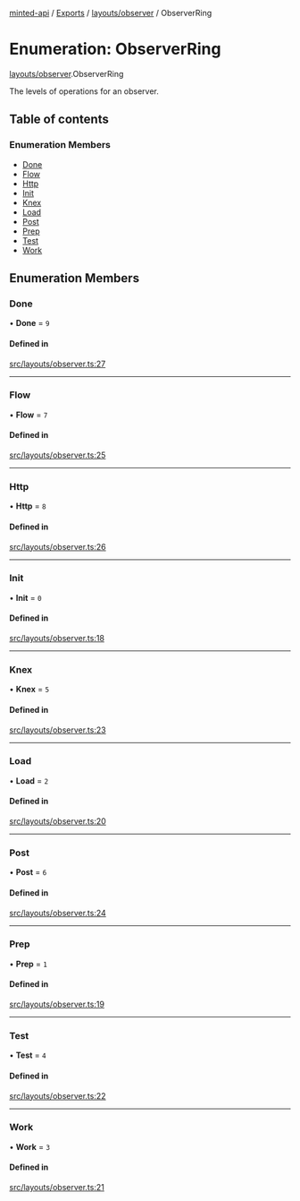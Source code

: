 [minted-api](../README.md) / [Exports](../modules.md) / [layouts/observer](../modules/layouts_observer.md) / ObserverRing

# Enumeration: ObserverRing

[layouts/observer](../modules/layouts_observer.md).ObserverRing

The levels of operations for an observer.

## Table of contents

### Enumeration Members

- [Done](layouts_observer.ObserverRing.md#done)
- [Flow](layouts_observer.ObserverRing.md#flow)
- [Http](layouts_observer.ObserverRing.md#http)
- [Init](layouts_observer.ObserverRing.md#init)
- [Knex](layouts_observer.ObserverRing.md#knex)
- [Load](layouts_observer.ObserverRing.md#load)
- [Post](layouts_observer.ObserverRing.md#post)
- [Prep](layouts_observer.ObserverRing.md#prep)
- [Test](layouts_observer.ObserverRing.md#test)
- [Work](layouts_observer.ObserverRing.md#work)

## Enumeration Members

### Done

• **Done** = ``9``

#### Defined in

[src/layouts/observer.ts:27](https://github.com/ianzepp/minted-api-ts/blob/4ef4443/src/layouts/observer.ts#L27)

___

### Flow

• **Flow** = ``7``

#### Defined in

[src/layouts/observer.ts:25](https://github.com/ianzepp/minted-api-ts/blob/4ef4443/src/layouts/observer.ts#L25)

___

### Http

• **Http** = ``8``

#### Defined in

[src/layouts/observer.ts:26](https://github.com/ianzepp/minted-api-ts/blob/4ef4443/src/layouts/observer.ts#L26)

___

### Init

• **Init** = ``0``

#### Defined in

[src/layouts/observer.ts:18](https://github.com/ianzepp/minted-api-ts/blob/4ef4443/src/layouts/observer.ts#L18)

___

### Knex

• **Knex** = ``5``

#### Defined in

[src/layouts/observer.ts:23](https://github.com/ianzepp/minted-api-ts/blob/4ef4443/src/layouts/observer.ts#L23)

___

### Load

• **Load** = ``2``

#### Defined in

[src/layouts/observer.ts:20](https://github.com/ianzepp/minted-api-ts/blob/4ef4443/src/layouts/observer.ts#L20)

___

### Post

• **Post** = ``6``

#### Defined in

[src/layouts/observer.ts:24](https://github.com/ianzepp/minted-api-ts/blob/4ef4443/src/layouts/observer.ts#L24)

___

### Prep

• **Prep** = ``1``

#### Defined in

[src/layouts/observer.ts:19](https://github.com/ianzepp/minted-api-ts/blob/4ef4443/src/layouts/observer.ts#L19)

___

### Test

• **Test** = ``4``

#### Defined in

[src/layouts/observer.ts:22](https://github.com/ianzepp/minted-api-ts/blob/4ef4443/src/layouts/observer.ts#L22)

___

### Work

• **Work** = ``3``

#### Defined in

[src/layouts/observer.ts:21](https://github.com/ianzepp/minted-api-ts/blob/4ef4443/src/layouts/observer.ts#L21)
